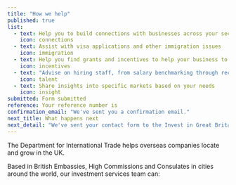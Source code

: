 ```yaml
---
title: "How we help"
published: true
list: 
  - text: Help you to build connections with businesses across your sector
    icon: connections
  - text: Assist with visa applications and other immigration issues
    icon: immigration
  - text: Help you find grants and incentives to help your business to grow
    icon: incentives
  - text: "Advise on hiring staff, from salary benchmarking through recruitment and training"
    icon: talent
  - text: Share insights into specific markets based on your needs
    icon: insight
submitted: Form submitted
reference: Your reference number is
confirmation_email: "We've sent you a confirmation email."
next_title: What happens next
next_detail: "We've sent your contact form to the Invest in Great Britain agents. They will be in touch soon."
---
```

The Department for International Trade helps overseas companies locate and grow in the UK.

Based in British Embassies, High Commissions and Consulates in cities around the world, our investment services team can:
